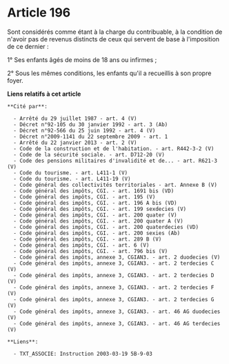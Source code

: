 # Article 196

Sont considérés comme étant à la charge du contribuable, à la condition de n'avoir pas de revenus distincts de ceux qui
servent de base à l'imposition de ce dernier :

1° Ses enfants âgés de moins de 18 ans ou infirmes ;

2° Sous les mêmes conditions, les enfants qu'il a recueillis à son propre foyer.

**Liens relatifs à cet article**

	**Cité par**:

	  - Arrêté du 29 juillet 1987 - art. 4 (V)
	  - Décret n°92-105 du 30 janvier 1992 - art. 3 (Ab)
	  - Décret n°92-566 du 25 juin 1992 - art. 4 (V)
	  - Décret n°2009-1141 du 22 septembre 2009 - art. 1
	  - Arrêté du 22 janvier 2013 - art. 2 (V)
	  - Code de la construction et de l'habitation. - art. R442-3-2 (V)
	  - Code de la sécurité sociale. - art. D712-20 (V)
	  - Code des pensions militaires d'invalidité et de... - art. R621-3 (V)
	  - Code du tourisme. - art. L411-1 (V)
	  - Code du tourisme. - art. L411-19 (V)
	  - Code général des collectivités territoriales - art. Annexe B (V)
	  - Code général des impôts, CGI. - art. 1691 bis (VD)
	  - Code général des impôts, CGI. - art. 195 (V)
	  - Code général des impôts, CGI. - art. 196 A bis (VD)
	  - Code général des impôts, CGI. - art. 199 sexdecies (V)
	  - Code général des impôts, CGI. - art. 200 quater (V)
	  - Code général des impôts, CGI. - art. 200 quater A (V)
	  - Code général des impôts, CGI. - art. 200 quaterdecies (VD)
	  - Code général des impôts, CGI. - art. 200 sexies (Ab)
	  - Code général des impôts, CGI. - art. 289 B (V)
	  - Code général des impôts, CGI. - art. 6 (V)
	  - Code général des impôts, CGI. - art. 796 bis (V)
	  - Code général des impôts, annexe 3, CGIAN3. - art. 2 duodecies (V)
	  - Code général des impôts, annexe 3, CGIAN3. - art. 2 terdecies C (V)
	  - Code général des impôts, annexe 3, CGIAN3. - art. 2 terdecies D (V)
	  - Code général des impôts, annexe 3, CGIAN3. - art. 2 terdecies F (V)
	  - Code général des impôts, annexe 3, CGIAN3. - art. 2 terdecies G (V)
	  - Code général des impôts, annexe 3, CGIAN3. - art. 46 AG duodecies (V)
	  - Code général des impôts, annexe 3, CGIAN3. - art. 46 AG terdecies (V)

	**Liens**:

	  - TXT_ASSOCIE: Instruction 2003-03-19 5B-9-03
